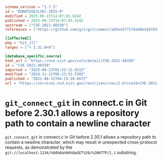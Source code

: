 ```toml
schema_version = "1.7.3"
id = "DONOTUSEJLSEC-2025-9"
modified = 2025-09-23T14:07:03.624Z
published = 2025-09-23T14:07:03.624Z
upstream = ["CVE-2021-40330"]
references = ["https://github.com/git/git/commit/a02ea577174ab8ed18f847cf1693f213e0b9c473", "https://github.com/git/git/compare/v2.30.0...v2.30.1", "https://lists.debian.org/debian-lts-announce/2022/10/msg00014.html", "https://github.com/git/git/commit/a02ea577174ab8ed18f847cf1693f213e0b9c473", "https://github.com/git/git/compare/v2.30.0...v2.30.1", "https://lists.debian.org/debian-lts-announce/2022/10/msg00014.html"]

[[affected]]
pkg = "Git_jll"
ranges = ["< 2.31.0+0"]

[database_specific.source]
html_url = "https://nvd.nist.gov/vuln/detail/CVE-2021-40330"
id = "CVE-2021-40330"
imported = "2025-09-23T02:52:12.921Z"
modified = "2024-11-21T06:23:52.550Z"
published = "2021-08-31T04:15:10.667Z"
url = "https://services.nvd.nist.gov/rest/json/cves/2.0?cveId=CVE-2021-40330"
```

# `git_connect_git` in connect.c in Git before 2.30.1 allows a repository path to contain a newline character

`git_connect_git` in connect.c in Git before 2.30.1 allows a repository path to contain a newline character, which may result in unexpected cross-protocol requests, as demonstrated by the `git://localhost:1234/%0d%0a%0d%0aGET%20/%20HTTP/1.1` substring.

